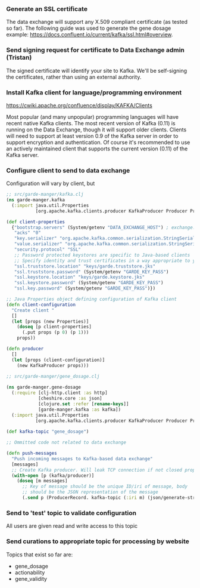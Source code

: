 ### Generate an SSL certificate
The data exchange will support any X.509 compliant certificate (as tested so far). The following guide was used to generate the gene dosage example: https://docs.confluent.io/current/kafka/ssl.html#overview.

### Send signing request for certificate to Data Exchange admin (Tristan)

The signed certificate will identify your site to Kafka. We'll be self-signing the certificates, rather than using an external authority.

### Install Kafka client for language/programming environment

https://cwiki.apache.org/confluence/display/KAFKA/Clients

Most popular (and many unpopular) programming languages will have recent native Kafka clients. The most recent version of Kafka (0.11) is running on the Data Exchange, though it will support older clients. Clients will need to support at least version 0.9 of the Kafka server in order to support encryption and authentication. Of course it's recommended to use an actively maintained client that supports the current version (0.11) of the Kafka server.

### Configure client to send to data exchange

Configuration will vary by client, but 

```clojure
;; src/garde-manger/kafka.clj
(ns garde-manger.kafka
  (:import java.util.Properties
           [org.apache.kafka.clients.producer KafkaProducer Producer ProducerRecord]))

(def client-properties
  {"bootstrap.servers" (System/getenv "DATA_EXCHANGE_HOST") ; exchange.clinicalgenome.org:9093
   "acks" "0"
   "key.serializer" "org.apache.kafka.common.serialization.StringSerializer"
   "value.serializer" "org.apache.kafka.common.serialization.StringSerializer"
   "security.protocol" "SSL"
   ;; Password protected keystores are specific to Java-based clients
   ;; Specify identity and trust certificates in a way appropriate to your client
   "ssl.truststore.location" "keys/garde.truststore.jks"
   "ssl.truststore.password" (System/getenv "GARDE_KEY_PASS")
   "ssl.keystore.location" "keys/garde.keystore.jks"
   "ssl.keystore.password" (System/getenv "GARDE_KEY_PASS")
   "ssl.key.password" (System/getenv "GARDE_KEY_PASS")})

;; Java Properties object defining configuration of Kafka client
(defn client-configuration 
  "Create client "
  []
  (let [props (new Properties)]
    (doseq [p client-properties]
      (.put props (p 0) (p 1)))
    props))

(defn producer
  []
  (let [props (client-configuration)]
    (new KafkaProducer props)))
    
;; src/garde-manger/gene_dosage.clj

(ns garde-manger.gene-dosage
  (:require [clj-http.client :as http]
            [cheshire.core :as json]
            [clojure.set :refer [rename-keys]]
            [garde-manger.kafka :as kafka])
  (:import java.util.Properties
           [org.apache.kafka.clients.producer KafkaProducer Producer ProducerRecord]))
           
(def kafka-topic "gene_dosage")

;; Ommitted code not related to data exchange

(defn push-messages
  "Push incoming messages to Kafka-based data exchange"
  [messages]
  ;; Create Kafka producer. Will leak TCP connection if not closed properly
  (with-open [p (kafka/producer)]
    (doseq [m messages]
      ;; Key of message should be the unique ID/iri of message, body
      ;; should be the JSON representation of the message
      (.send p (ProducerRecord. kafka-topic (:iri m) (json/generate-string m))))))
```

### Send to 'test' topic to validate configuration

All users are given read and write access to this topic

### Send curations to appropriate topic for processing by website

Topics that exist so far are:
* gene_dosage
* actionability
* gene_validity
